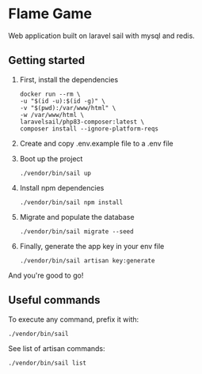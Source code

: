 # Flame Game

Web application built on laravel sail with mysql and redis.

## Getting started

1. First, install the dependencies
    ```shell
    docker run --rm \
    -u "$(id -u):$(id -g)" \
    -v "$(pwd):/var/www/html" \
    -w /var/www/html \
    laravelsail/php83-composer:latest \
    composer install --ignore-platform-reqs
    ```
2. Create and copy .env.example file to a .env file
3. Boot up the project
    ```shell
    ./vendor/bin/sail up
    ```
4. Install npm dependencies
   ```shell
   ./vendor/bin/sail npm install
   ```

5. Migrate and populate the database
    ```shell
    ./vendor/bin/sail migrate --seed
    ```

6. Finally, generate the app key in your env file
    ```shell
    ./vendor/bin/sail artisan key:generate
    ```

And you're good to go!

## Useful commands

To execute any command, prefix it with:

```shell
./vendor/bin/sail
```

See list of artisan commands:

```shell
./vendor/bin/sail list
```
